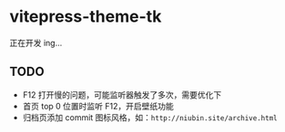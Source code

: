 # vitepress-theme-tk

正在开发 ing...

## TODO

- F12 打开慢的问题，可能监听器触发了多次，需要优化下
- 首页 top 0 位置时监听 F12，开启壁纸功能
- 归档页添加 commit 图标风格，如：`http://niubin.site/archive.html`
